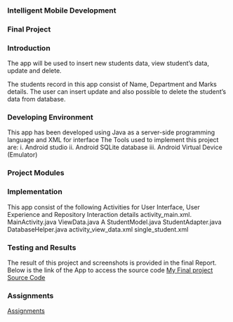 <h3><strong>Intelligent Mobile Development</strong></h3>
<h3><strong>Final Project</strong></h3>
<h3><strong>Introduction</strong></h3>
The app will be used to insert new students data, view student’s data, update and delete.

The students record in this app consist of Name, Department and Marks details. The user can insert update and also possible to delete the student’s data from database.

<h3><strong>Developing Environment</strong></h3>

This app has been developed using Java as a server-side programming language and XML for interface The Tools used to implement this project are: 
i. Android studio 
ii. Android SQLite database 
iii. Android Virtual Device (Emulator)

<h3>Project Modules</h3>

<h3>Implementation</h3>
This app consist of the following Activities for User Interface, User Experience and Repository Interaction details
activity_main.xml.
MainActivity.java
ViewData.java
A StudentModel.java
StudentAdapter.java
DatabaseHelper.java
activity_view_data.xml
single_student.xml

<h3>Testing and Results</h3>
The result of this project and screenshots is provided in the final Report. Below is the link of the App to access the source code 
<a href="https://github.com/jeymo2019/Hello-World/blob/master/Myfinalproject/">My Final project Source Code</a>


<h3>Assignments</h3>
<a href="https://github.com/jeymo2019/Hello-World/blob/master/Assignments.md" > Assignments</a>
